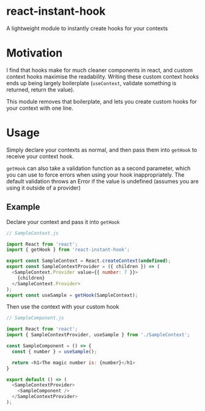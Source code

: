 # react-instant-hook
A lightweight module to instantly create hooks for your contexts

# Motivation
I find that hooks make for much cleaner components in react, and custom context hooks maximise the readability. Writing these custom context hooks ends up being largely boilerplate (`useContext`, validate something is returned, return the value).

This module removes that boilerplate, and lets you create custom hooks for your context with one line. 

# Usage
Simply declare your contexts as normal, and then pass them into `getHook` to receive your context hook.

`getHook` can also take a validation function as a second parameter, which you can use to force errors when using your hook inappropriately.
The default validation throws an Error if the value is undefined (assumes you are using it outside of a provider)

## Example

Declare your context and pass it into `getHook`
```js
// SampleContext.js

import React from 'react';
import { getHook } from 'react-instant-hook';

export const SampleContext = React.createContext(undefined);
export const SampleContextProvider = ({ children }) => (
  <SampleContext.Provider value={{ number: 7 }}>
    {children}
  </SampleContext.Provider>
);
export const useSample = getHook(SampleContext);
```

Then use the context with your custom hook
```js
// SampleComponent.js

import React from 'react';
import { SampleContextProvider, useSample } from './SampleContext';

const SampleComponent = () => {
  const { number } = useSample();

  return <h1>The magic number is: {number}</h1>
}

export default () => (
  <SampleContextProvider>
    <SampleComponent />
  </SampleContextProvider>
);
```
